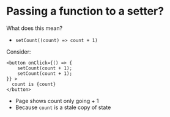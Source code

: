 # Passing a function to a setter?

What does this mean?
- `setCount((count) => count + 1)`

Consider:
```
<button onClick={() => { 
    setCount(count + 1);
    setCount(count + 1);
}} >
  count is {count}
</button>
```

- Page shows count only going + 1
- Because `count` is a stale copy of state



